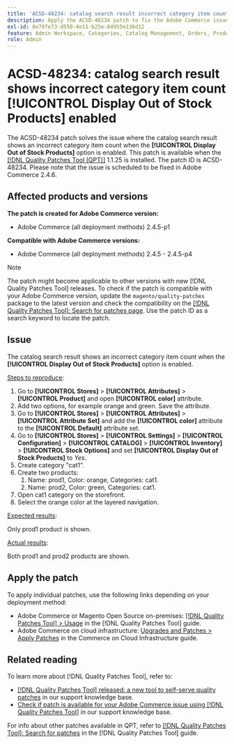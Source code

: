 ```yaml
---
title: 'ACSD-48234: catalog search result incorrect category item count when [!UICONTROL Display Out of Stock Products] enabled'
description: Apply the ACSD-48234 patch to fix the Adobe Commerce issue where the catalog search result shows an incorrect category item count when the [!UICONTROL Display Out of Stock Products] option is enabled.
exl-id: 8e70fe73-d550-4e11-b25e-84955e136d12
feature: Admin Workspace, Categories, Catalog Management, Orders, Products, Search
role: Admin
---
```

# ACSD-48234: catalog search result shows incorrect category item count **[!UICONTROL Display Out of Stock Products]** enabled

The ACSD-48234 patch solves the issue where the catalog search result shows an incorrect category item count when the **[!UICONTROL Display Out of Stock Products]** option is enabled. This patch is available when the [[!DNL Quality Patches Tool (QPT)]](/help/announcements/adobe-commerce-announcements/magento-quality-patches-released-new-tool-to-self-serve-quality-patches.md) 1.1.25 is installed. The patch ID is ACSD-48234. Please note that the issue is scheduled to be fixed in Adobe Commerce 2.4.6.


## Affected products and versions

**The patch is created for Adobe Commerce version:**
* Adobe Commerce (all deployment methods) 2.4.5-p1

**Compatible with Adobe Commerce versions:**
* Adobe Commerce (all deployment methods) 2.4.5 - 2.4.5-p4

>[!NOTE]
>
>The patch might become applicable to other versions with new [!DNL Quality Patches Tool] releases. To check if the patch is compatible with your Adobe Commerce version, update the `magento/quality-patches` package to the latest version and check the compatibility on the [[!DNL Quality Patches Tool]: Search for patches page](https://experienceleague.adobe.com/tools/commerce-quality-patches/index.html). Use the patch ID as a search keyword to locate the patch.

## Issue

The catalog search result shows an incorrect category item count when the **[!UICONTROL Display Out of Stock Products]** option is enabled.

<u>Steps to reproduce</u>:

1. Go to **[!UICONTROL Stores]** > **[!UICONTROL Attributes]** > **[!UICONTROL Product]** and open **[!UICONTROL color]** attribute.
1. Add two options, for example orange and green. Save the attribute.
1. Go to **[!UICONTROL Stores]** > **[!UICONTROL Attributes]** > **[!UICONTROL Attribute Set]** and add the **[!UICONTROL color]** attribute to the **[!UICONTROL Default]** attribute set.
1. Go to **[!UICONTROL Stores]** > **[!UICONTROL Settings]** > **[!UICONTROL Configuration]** > **[!UICONTROL CATALOG]** > **[!UICONTROL Inventory]** > **[!UICONTROL Stock Options]** and set **[!UICONTROL Display Out of Stock Products]** to _Yes_.
1. Create category "cat1".
1. Create two products:
    1. Name: prod1, Color: orange, Categories: cat1.
    1. Name: prod2, Color: green, Categories: cat1.
1. Open cat1 category on the storefront.
1. Select the orange color at the layered navigation.

<u>Expected results</u>:

Only prod1 product is shown.

<u>Actual results</u>:

Both prod1 and prod2 products are shown.

## Apply the patch

To apply individual patches, use the following links depending on your deployment method:

* Adobe Commerce or Magento Open Source on-premises: [[!DNL Quality Patches Tool] > Usage](https://experienceleague.adobe.com/docs/commerce-operations/tools/quality-patches-tool/usage.html) in the [!DNL Quality Patches Tool] guide.
* Adobe Commerce on cloud infrastructure: [Upgrades and Patches > Apply Patches](https://experienceleague.adobe.com/docs/commerce-cloud-service/user-guide/develop/upgrade/apply-patches.html) in the Commerce on Cloud Infrastructure guide.

## Related reading

To learn more about [!DNL Quality Patches Tool], refer to:

* [[!DNL Quality Patches Tool] released: a new tool to self-serve quality patches](/help/announcements/adobe-commerce-announcements/magento-quality-patches-released-new-tool-to-self-serve-quality-patches.md) in our support knowledge base.
* [Check if patch is available for your Adobe Commerce issue using [!DNL Quality Patches Tool]](/help/support-tools/patches-available-in-qpt-tool/check-patch-for-magento-issue-with-magento-quality-patches.md) in our support knowledge base.

For info about other patches available in QPT, refer to [[!DNL Quality Patches Tool]: Search for patches](https://experienceleague.adobe.com/tools/commerce-quality-patches/index.html) in the [!DNL Quality Patches Tool] guide.
